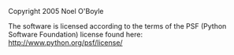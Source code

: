 Copyright 2005 Noel O'Boyle

The software is licensed according to the terms of the PSF (Python Software Foundation) license found here: http://www.python.org/psf/license/